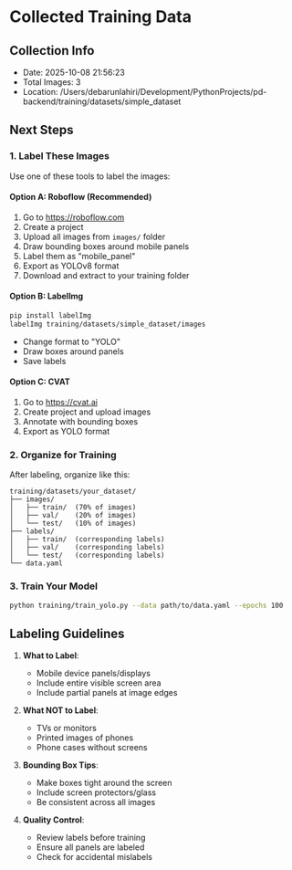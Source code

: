# Collected Training Data

## Collection Info
- Date: 2025-10-08 21:56:23
- Total Images: 3
- Location: /Users/debarunlahiri/Development/PythonProjects/pd-backend/training/datasets/simple_dataset

## Next Steps

### 1. Label These Images

Use one of these tools to label the images:

#### Option A: Roboflow (Recommended)
1. Go to https://roboflow.com
2. Create a project
3. Upload all images from `images/` folder
4. Draw bounding boxes around mobile panels
5. Label them as "mobile_panel"
6. Export as YOLOv8 format
7. Download and extract to your training folder

#### Option B: LabelImg
```bash
pip install labelImg
labelImg training/datasets/simple_dataset/images
```
- Change format to "YOLO"
- Draw boxes around panels
- Save labels

#### Option C: CVAT
1. Go to https://cvat.ai
2. Create project and upload images
3. Annotate with bounding boxes
4. Export as YOLO format

### 2. Organize for Training

After labeling, organize like this:
```
training/datasets/your_dataset/
├── images/
│   ├── train/  (70% of images)
│   ├── val/    (20% of images)
│   └── test/   (10% of images)
├── labels/
│   ├── train/  (corresponding labels)
│   ├── val/    (corresponding labels)
│   └── test/   (corresponding labels)
└── data.yaml
```

### 3. Train Your Model
```bash
python training/train_yolo.py --data path/to/data.yaml --epochs 100
```

## Labeling Guidelines

1. **What to Label**: 
   - Mobile device panels/displays
   - Include entire visible screen area
   - Include partial panels at image edges

2. **What NOT to Label**:
   - TVs or monitors
   - Printed images of phones
   - Phone cases without screens

3. **Bounding Box Tips**:
   - Make boxes tight around the screen
   - Include screen protectors/glass
   - Be consistent across all images

4. **Quality Control**:
   - Review labels before training
   - Ensure all panels are labeled
   - Check for accidental mislabels
